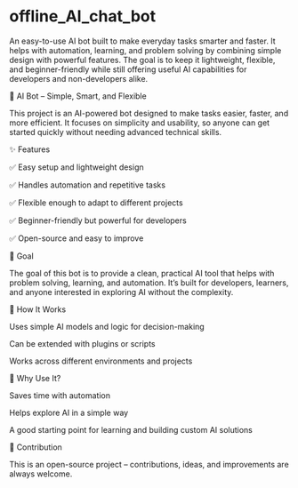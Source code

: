 # offline_AI_chat_bot
An easy-to-use AI bot built to make everyday tasks smarter and faster. It helps with automation, learning, and problem solving by combining simple design with powerful features. The goal is to keep it lightweight, flexible, and beginner-friendly while still offering useful AI capabilities for developers and non-developers alike.


🤖 AI Bot – Simple, Smart, and Flexible

This project is an AI-powered bot designed to make tasks easier, faster, and more efficient. It focuses on simplicity and usability, so anyone can get started quickly without needing advanced technical skills.

✨ Features

✅ Easy setup and lightweight design

✅ Handles automation and repetitive tasks

✅ Flexible enough to adapt to different projects

✅ Beginner-friendly but powerful for developers

✅ Open-source and easy to improve

🎯 Goal

The goal of this bot is to provide a clean, practical AI tool that helps with problem solving, learning, and automation. It’s built for developers, learners, and anyone interested in exploring AI without the complexity.

🔧 How It Works

Uses simple AI models and logic for decision-making

Can be extended with plugins or scripts

Works across different environments and projects

🚀 Why Use It?

Saves time with automation

Helps explore AI in a simple way

A good starting point for learning and building custom AI solutions

📌 Contribution

This is an open-source project – contributions, ideas, and improvements are always welcome.
